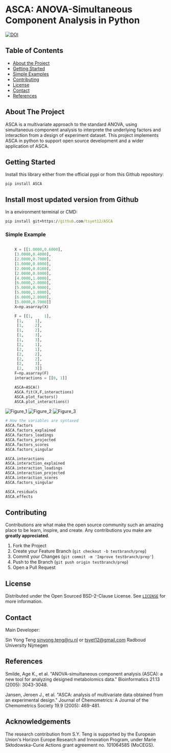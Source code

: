# ASCA: ANOVA-Simultaneous Component Analysis in Python
[![DOI](https://zenodo.org/badge/569291256.svg)](https://zenodo.org/badge/latestdoi/569291256)


<!-- TABLE OF CONTENTS -->
## Table of Contents

* [About the Project](#about-the-project)
* [Getting Started](#getting-started)
* [Simple Examples](#simple-examples)
* [Contributing](#contributing)
* [License](#license)
* [Contact](#contact)
* [References](#references)


<!-- ABOUT THE PROJECT -->
## About The Project
ASCA is a multivariate approach to the standard ANOVA, using simultaneous component analysis to interprete the underlying factors and interaction from a design of experiment dataset. This project implements ASCA in python to support open source development and a wider application of ASCA.


<!-- GETTING STARTED -->
## Getting Started

Install this library either from the official pypi or from this Github repository:
```
pip install ASCA
```

## Install most updated version from Github

In a environment terminal or CMD:
```bat
pip install git+https://github.com/tsyet12/ASCA
```




### Simple Example
```python

    X = [[1.0000,0.6000], 
    [3.0000,0.4000],
    [2.0000,0.7000],
    [1.0000,0.8000],
    [2.0000,0.0100],
    [2.0000,0.8000],
    [4.0000,1.0000],
    [6.0000,2.0000],
    [5.0000,0.9000],
    [5.0000,1.0000],
    [6.0000,2.0000],
    [5.0000,0.7000]]
    X=np.asarray(X)

    F = [[1,     1],
     [1,     1],
     [1,     2],
     [1,     2],
     [1,     3],
     [1,     3],
     [2,     1],
     [2,     1],
     [2,     2],
     [2,     2],
     [2,     3],
     [2,     3]]
    F=np.asarray(F)
    interactions = [[0, 1]]

    ASCA=ASCA()
    ASCA.fit(X,F,interactions)
    ASCA.plot_factors()
    ASCA.plot_interactions()

```


![Figure_1](https://user-images.githubusercontent.com/19692103/205870275-df745bee-125d-4fa4-8e2a-00fa96ce9e2c.png)
![Figure_2](https://user-images.githubusercontent.com/19692103/205870291-960146ac-02f6-4852-b3d5-71c666550259.png)
![Figure_3](https://user-images.githubusercontent.com/19692103/205872428-245e778e-c805-4dfc-b5d4-0af7c890c9f2.png)


```python
# How the variables are syntaxed
ASCA.factors
ASCA.factors_explained
ASCA.factors_loadings
ASCA.factors_projected
ASCA.factors_scores
ASCA.factors_singular

ASCA.interactions
ASCA.interaction_explained
ASCA.interaction_loadings
ASCA.interaction_projected
ASCA.interaction_scores
ASCA.factors_singular

ASCA.residuals
ASCA.effects

```


<!-- CONTRIBUTING -->
## Contributing

Contributions are what make the open source community such an amazing place to be learn, inspire, and create. Any contributions you make are **greatly appreciated**.

1. Fork the Project
2. Create your Feature Branch (`git checkout -b testbranch/prep`)
3. Commit your Changes (`git commit -m 'Improve testbranch/prep'`)
4. Push to the Branch (`git push origin testbranch/prep`)
5. Open a Pull Request


<!-- LICENSE -->
## License

Distributed under the Open Sourced BSD-2-Clause License. See [`LICENSE`](https://github.com/tsyet12/Chemsy/blob/main/LICENSE) for more information.


<!-- CONTACT -->
## Contact
Main Developer:

Sin Yong Teng sinyong.teng@ru.nl or tsyet12@gmail.com
Radboud University Nijmegen

<!-- References -->
## References
Smilde, Age K., et al. "ANOVA-simultaneous component analysis (ASCA): a new tool for analyzing designed metabolomics data." Bioinformatics 21.13 (2005): 3043-3048.

Jansen, Jeroen J., et al. "ASCA: analysis of multivariate data obtained from an experimental design." Journal of Chemometrics: A Journal of the Chemometrics Society 19.9 (2005): 469-481.


## Acknowledgements
The research contribution from S.Y. Teng is supported by the European Union's Horizon Europe Research and Innovation Program, under Marie Skłodowska-Curie Actions grant agreement no. 101064585 (MoCEGS).
